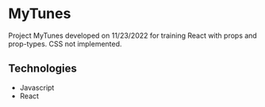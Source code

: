 # MyTunes

Project MyTunes developed on 11/23/2022 for training React with props and prop-types. CSS not implemented.

## Technologies

- Javascript
- React
